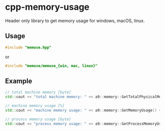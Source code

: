 # cpp-memory-usage

Header only library to get memory usage for windows, macOS, linux.

## Usage

```c++
#include "memuse.hpp"
```

or

```c++
#include "memuse/memuse_{win, mac, linux}"
```

## Example

```c++
// total machine memory [byte]
std::cout << "total machine memory: " << a9::memory::GetTotalPhysicalMemory() << " byte" << std::endl;

// machine memory usage [%]
std::cout << "machine memory usage: " << a9::memory::GetMemoryUsage() << " %" << std::endl;

// process memory usage [byte]
std::cout << "process memory usage: " << a9::memory::GetProcessMemoryUsage() << " byte" << std::endl;
```
